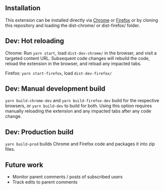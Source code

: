 ## Installation

This extension can be installed directly via [Chrome](https://chrome.google.com/webstore/detail/reveddit-real-time/hickjbodophomfmdfhhnmdfbfoamcjje) or [Firefox](https://addons.mozilla.org/en-US/firefox/addon/reveddit-real-time/) or by cloning this repository and loading the dist-chrome/ or dist-firefox/ folder.

## Dev: Hot reloading

Chrome: Run `yarn start`, load `dist-dev-chrome/` in the browser, and visit a targeted content URL. Subsequent code changes will rebuild the code, reload the extension in the browser, and reload any impacted tabs.

Firefox: `yarn start-firefox`, load `dist-dev-firefox/`

## Dev: Manual development build

`yarn build-chrome-dev` and `yarn build-firefox-dev` build for the respective browsers, or `yarn build-dev` to build for both. Using this option requires manually reloading the extension and any impacted tabs after any code change.

## Dev: Production build

`yarn build-prod` builds Chrome and Firefox code and packages it into zip files.

## Future work

* Monitor parent comments / posts of subscribed users
* Track edits to parent comments
